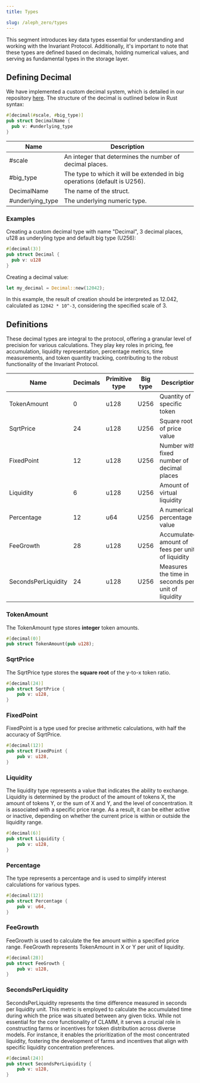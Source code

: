 ```yaml
---
title: Types

slug: /aleph_zero/types
---
```


This segment introduces key data types essential for understanding and working with the Invariant Protocol. Additionally, it's important to note that these types are defined based on decimals, holding numerical values, and serving as fundamental types in the storage layer.

## Defining Decimal

We have implemented a custom decimal system, which is detailed in our repository [here](https://github.com/invariant-labs/decimal). The structure of the decimal is outlined below in Rust syntax:

```rust
#[decimal(#scale, #big_type)]
pub struct DecimalName {
  pub v: #underlying_type
}
```

| Name             | Description                                                                |
| ---------------- | -------------------------------------------------------------------------- |
| #scale           | An integer that determines the number of decimal places.                   |
| #big_type        | The type to which it will be extended in big operations (default is U256). |
| DecimalName      | The name of the struct.                                                    |
| #underlying_type | The underlying numeric type.                                               |

### Examples

Creating a custom decimal type with name "Decimal", 3 decimal places, u128 as underyling type and default big type (U256):

```rust
#[decimal(3)]
pub struct Decimal {
  pub v: u128
}
```

Creating a decimal value:

```rust
let my_decimal = Decimal::new(12042);
```

In this example, the result of creation should be interpreted as 12.042, calculated as `12042 * 10^-3`, considering the specified scale of 3.

## Definitions

These decimal types are integral to the protocol, offering a granular level of precision for various calculations. They play key roles in pricing, fee accumulation, liquidity representation, percentage metrics, time measurements, and token quantity tracking, contributing to the robust functionality of the Invariant Protocol.

| Name                | Decimals | Primitive type | Big type | Description                                        |
| ------------------- | -------- | -------------- | -------- | -------------------------------------------------- |
| TokenAmount         | 0        | u128           | U256     | Quantity of specific token                         |
| SqrtPrice           | 24       | u128           | U256     | Square root of price value                         |
| FixedPoint          | 12       | u128           | U256     | Number with fixed number of decimal places         |
| Liquidity           | 6        | u128           | U256     | Amount of virtual liquidity                        |
| Percentage          | 12       | u64            | U256     | A numerical percentage value                       |
| FeeGrowth           | 28       | u128           | U256     | Accumulated amount of fees per unit of liquidity   |
| SecondsPerLiquidity | 24       | u128           | U256     | Measures the time in seconds per unit of liquidity |

### TokenAmount

The TokenAmount type stores **integer** token amounts.

```rust
#[decimal(0)]
pub struct TokenAmount(pub u128);
```

### SqrtPrice

The SqrtPrice type stores the **square root** of the y-to-x token ratio.

```rust
#[decimal(24)]
pub struct SqrtPrice {
    pub v: u128,
}
```

### FixedPoint

FixedPoint is a type used for precise arithmetic calculations, with half the accuracy of SqrtPrice.

```rust
#[decimal(12)]
pub struct FixedPoint {
    pub v: u128,
}
```

### Liquidity

The liquidity type represents a value that indicates the ability to exchange. Liquidity is determined by the product of the amount of tokens X, the amount of tokens Y, or the sum of X and Y, and the level of concentration. It is associated with a specific price range. As a result, it can be either active or inactive, depending on whether the current price is within or outside the liquidity range.

```rust
#[decimal(6)]
pub struct Liquidity {
    pub v: u128,
}
```

### Percentage

The type represents a percentage and is used to simplify interest calculations for various types.

```rust
#[decimal(12)]
pub struct Percentage {
    pub v: u64,
}
```

### FeeGrowth

FeeGrowth is used to calculate the fee amount within a specified price range. FeeGrowth represents TokenAmount in X or Y per unit of liquidity.

```rust
#[decimal(28)]
pub struct FeeGrowth {
    pub v: u128,
}
```

### SecondsPerLiquidity

SecondsPerLiquidity represents the time difference measured in seconds per liquidity unit. This metric is employed to calculate the accumulated time during which the price was situated between any given ticks. While not essential for the core functionality of CLAMM, it serves a crucial role in constructing farms or incentives for token distribution across diverse models. For instance, it enables the prioritization of the most concentrated liquidity, fostering the development of farms and incentives that align with specific liquidity concentration preferences.

```rust
#[decimal(24)]
pub struct SecondsPerLiquidity {
    pub v: u128,
}
```
